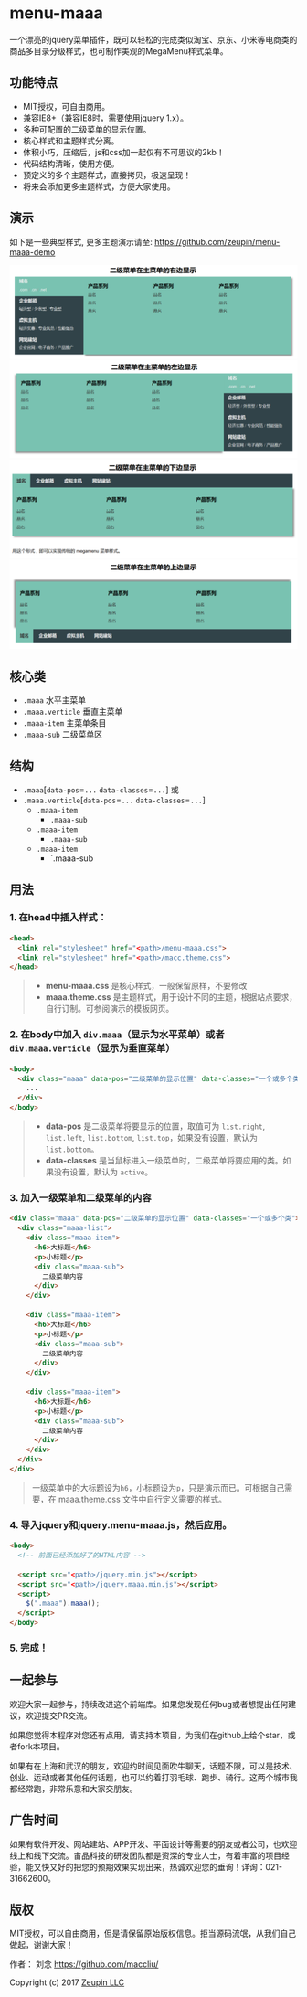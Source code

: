 # menu-maaa

一个漂亮的jquery菜单插件，既可以轻松的完成类似淘宝、京东、小米等电商类的商品多目录分级样式，也可制作美观的MegaMenu样式菜单。

## 功能特点

* MIT授权，可自由商用。
* 兼容IE8+（兼容IE8时，需要使用jquery 1.x）。
* 多种可配置的二级菜单的显示位置。
* 核心样式和主题样式分离。
* 体积小巧，压缩后，js和css加一起仅有不可思议的2kb！
* 代码结构清晰，使用方便。
* 预定义的多个主题样式，直接拷贝，极速呈现！
* 将来会添加更多主题样式，方便大家使用。

## 演示

如下是一些典型样式, 更多主题演示请至: <https://github.com/zeupin/menu-maaa-demo>

![](assets/001.png)
![](assets/002.png)
![](assets/003.png)
![](assets/004.png)

## 核心类

* `.maaa` 水平主菜单
* `.maaa.verticle` 垂直主菜单
* `.maaa-item` 主菜单条目
* `.maaa-sub` 二级菜单区

## 结构

* `.maaa`[`data-pos`=`...` `data-classes`=`...`] 或
* `.maaa.verticle`[`data-pos`=`...` `data-classes`=`...`]
	* `.maaa-item`
		* `.maaa-sub`
	* `.maaa-item`
		* `.maaa-sub`
	* `.maaa-item`
		* `.maaa-sub

## 用法

### 1. 在head中插入样式：

```html
<head>
  <link rel="stylesheet" href="<path>/menu-maaa.css">
  <link rel="stylesheet" href="<path>/macc.theme.css">
</head>
```

> - **menu-maaa.css** 是核心样式，一般保留原样，不要修改
> - **maaa.theme.css** 是主题样式，用于设计不同的主题，根据站点要求，自行订制。可参阅演示的模板网页。

### 2. 在body中加入 `div.maaa`（显示为水平菜单）或者`div.maaa.verticle`（显示为垂直菜单）

```html
<body>
  <div class="maaa" data-pos="二级菜单的显示位置" data-classes="一个或多个类">
    ...
  </div>
</body>
```

> - **data-pos** 是二级菜单将要显示的位置，取值可为 `list.right`, `list.left`, `list.bottom`, `list.top`，如果没有设置，默认为 `list.bottom`。
> - **data-classes** 是当鼠标进入一级菜单时，二级菜单将要应用的类。如果没有设置，默认为 `active`。

### 3. 加入一级菜单和二级菜单的内容

```html
<div class="maaa" data-pos="二级菜单的显示位置" data-classes="一个或多个类">
  <div class="maaa-list">
    <div class="maaa-item">
      <h6>大标题</h6>
      <p>小标题</p>
      <div class="maaa-sub">
        二级菜单内容
      </div>
    </div>

    <div class="maaa-item">
      <h6>大标题</h6>
      <p>小标题</p>
      <div class="maaa-sub">
        二级菜单内容
      </div>
    </div>

    <div class="maaa-item">
      <h6>大标题</h6>
      <p>小标题</p>
      <div class="maaa-sub">
        二级菜单内容
      </div>
    </div>
  </div>
</div>
```

> 一级菜单中的大标题设为`h6`，小标题设为`p`，只是演示而已。可根据自己需要，在 maaa.theme.css 文件中自行定义需要的样式。

### 4. 导入jquery和jquery.menu-maaa.js，然后应用。

```html
<body>
  <!-- 前面已经添加好了的HTML内容 -->

  <script src="<path>/jquery.min.js"></script>
  <script src="<path>/jquery.maaa.min.js"></script>
  <script>
    $(".maaa").maaa();
  </script>
</body>
```

### 5. 完成！

## 一起参与

欢迎大家一起参与，持续改进这个前端库。如果您发现任何bug或者想提出任何建议，欢迎提交PR交流。

如果您觉得本程序对您还有点用，请支持本项目，为我们在github上给个star，或者fork本项目。

如果有在上海和武汉的朋友，欢迎约时间见面吹牛聊天，话题不限，可以是技术、创业、运动或者其他任何话题，也可以约着打羽毛球、跑步、骑行。这两个城市我都经常跑，非常乐意和大家交朋友。

## 广告时间

如果有软件开发、网站建站、APP开发、平面设计等需要的朋友或者公司，也欢迎线上和线下交流。宙品科技的研发团队都是资深的专业人士，有着丰富的项目经验，能又快又好的把您的预期效果实现出来，热诚欢迎您的垂询！详询：021-31662600。

## 版权

MIT授权，可以自由商用，但是请保留原始版权信息。拒当源码流氓，从我们自己做起，谢谢大家！

作者： 刘念 <https://github.com/maccliu/>

Copyright (c) 2017 [Zeupin LLC](http://zeupin.com)